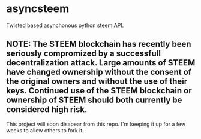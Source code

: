 # asyncsteem
Twisted based asynchonous python steem API. 

## NOTE: The STEEM blockchain has recently been seriously compromized by a successfull decentralization attack. Large amounts of STEEM  have changed ownership without the consent of the original owners and without the use of their keys. Continued use of the STEEM blockchain or ownership of STEEM should both currently be considered high risk.

This project will soon disapear from this repo. I'm keeping it up for a few weeks to allow others to fork it.

